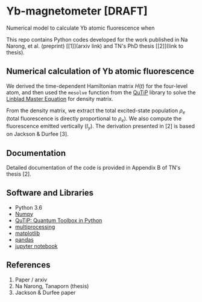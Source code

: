 # Yb-magnetometer [DRAFT]
Numerical model to calculate Yb atomic fluorescence when 

This repo contains Python codes developed for the work published in Na Narong, et al. (preprint) [[1]](arxiv link) and TN's PhD thesis [[2]](link to thesis).

## Numerical calculation of Yb atomic fluorescence
We derived the time-dependent Hamiltonian matrix $H(t)$ for the four-level atom, and then used the `mesolve` function from the [QuTiP](https://qutip.org/docs/4.0.2/index.html) library to solve the [Linblad Master Equation](https://qutip.org/docs/latest/guide/dynamics/dynamics-master.html) for density matrix. 

From the density matrix, we extract the total excited-state population $\rho_e$ (total fluorescence is directly proportional to $\rho_e$).
We also compute the fluorescence emitted vertically ($I_y$). The derivation presented in [2] is based on Jackson & Durfee [3].

## Documentation
Detailed documentation of the code is provided in Appendix B of TN's thesis [2].

## Software and Libraries
- Python 3.6
- [Numpy](https://numpy.org/)
- [QuTiP: Quantum Toolbox in Python](https://qutip.org/docs/4.0.2/index.html)
- [multiprocessing](https://docs.python.org/3/library/multiprocessing.html) 
- [matplotlib](https://matplotlib.org/)
- [pandas](https://pandas.pydata.org/)
- [jupyter notebook](https://jupyter.org/)
  
## References
1. Paper / arxiv
2. Na Narong, Tanaporn (thesis)
3. Jackson & Durfee paper
